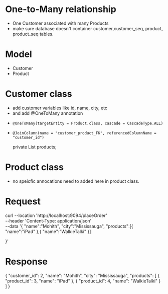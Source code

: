 # One-to-Many relationship
- One Customer associated with many Products
- make sure database doesn't container customer,customer_seq, product, product_seq tables.
# Model
- Customer 
- Product
# Customer class
- add customer variables like id, name, city, etc
- and add @OneToMany annotation
-     @OneToMany(targetEntity = Product.class, cascade = CascadeType.ALL)
-     @JoinColumn(name = "customer_product_FK", referencedColumnName = "customer_id")
  private List<Product> products;


# Product class
- no speicfic annocations need to added here in product class.

# Request

curl --location 'http://localhost:9094/placeOrder' \
--header 'Content-Type: application/json' \
--data '{
"name":"Mohith",
"city":"Mississauga",
"products":[{
"name":"iPad"
},{
"name":"WalkieTalki"
}]

}'

# Response
{
"customer_id": 2,
"name": "Mohith",
"city": "Mississauga",
"products": [
{
"product_id": 3,
"name": "iPad"
},
{
"product_id": 4,
"name": "WalkieTalki"
}
]
}
